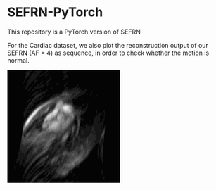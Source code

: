 # SEFRN-PyTorch
This repository is a PyTorch version of SEFRN

For the Cardiac dataset, we also plot the reconstruction output of our SEFRN (AF = 4) as sequence, in order to check whether the motion is normal.

![test](GIF/p31z0_zf.gif)
